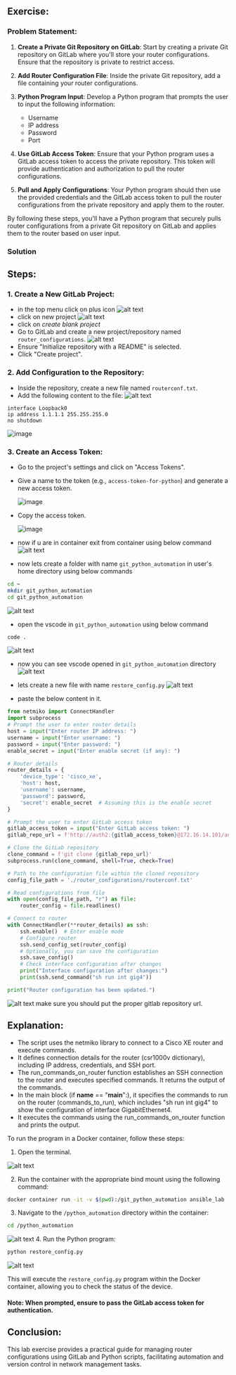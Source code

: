 ##  Exercise:
### Problem Statement:
1. **Create a Private Git Repository on GitLab**: Start by creating a private Git repository on GitLab where you'll store your router configurations. Ensure that the repository is private to restrict access.

2. **Add Router Configuration File**: Inside the private Git repository, add a file containing your router configurations.

3. **Python Program Input**: Develop a Python program that prompts the user to input the following information:
   - Username
   - IP address
   - Password
   - Port

4. **Use GitLab Access Token**: Ensure that your Python program uses a GitLab access token to access the private repository. This token will provide authentication and authorization to pull the router configurations.

5. **Pull and Apply Configurations**: Your Python program should then use the provided credentials and the GitLab access token to pull the router configurations from the private repository and apply them to the router.

By following these steps, you'll have a Python program that securely pulls router configurations from a private Git repository on GitLab and applies them to the router based on user input.

### Solution
## Steps:

### 1. Create a New GitLab Project:
- in the top menu click on plus icon
![alt text](image.png)
- click on new project
![alt text](image-1.png)
- click on *create blank project*
- Go to GitLab and create a new project/repository named `router_configurations`.
![alt text](image-2.png)
- Ensure "Initialize repository with a README" is selected.
- Click "Create project".

### 2. Add Configuration to the Repository:

- Inside the repository, create a new file named `routerconf.txt`.
- Add the following content to the file:
![alt text](image-3.png)

```
interface Loopback0
ip address 1.1.1.1 255.255.255.0
no shutdown
```
  ![image](https://github.com/Onemind-Services-LLC/naf/assets/132569101/4efebc68-3c66-4b4f-b9da-0ce86f0e6903)


### 3. Create an Access Token:

- Go to the project's settings and click on "Access Tokens".
- Give a name to the token (e.g., `access-token-for-python`) and generate a new access token.

  ![image](https://github.com/Onemind-Services-LLC/naf/assets/132569101/d9ded552-6e91-4728-a52d-3e9b974c2645)

- Copy the access token.

  ![image](https://github.com/Onemind-Services-LLC/naf/assets/132569101/a7899266-15d2-4bb1-b856-7cea00faf978)

- now if u are in container exit from container using below command
![alt text](image-4.png)
- now lets create a folder with name `git_python_automation` in user's home directory using below commands
```sh
cd ~
mkdir git_python_automation
cd git_python_automation
```
![alt text](image-5.png)

- open the vscode in `git_python_automation` using below command
```sh
code .
```
![alt text](image-6.png)
- now you can see vscode opened in `git_python_automation` directory
![alt text](image-7.png)

- lets create a new file with name `restore_config.py`
![alt text](image-8.png)
- paste the below content in it.
```python
from netmiko import ConnectHandler
import subprocess
# Prompt the user to enter router details
host = input("Enter router IP address: ")
username = input("Enter username: ")
password = input("Enter password: ")
enable_secret = input("Enter enable secret (if any): ")

# Router details
router_details = {
    'device_type': 'cisco_xe',
    'host': host,
    'username': username,
    'password': password,
    'secret': enable_secret  # Assuming this is the enable secret
}

# Prompt the user to enter GitLab access token
gitlab_access_token = input("Enter GitLab access token: ")
gitlab_repo_url = f'http://auth2:{gitlab_access_token}@172.16.14.101/ansible/router_configurations.git'

# Clone the GitLab repository
clone_command = f'git clone {gitlab_repo_url}'
subprocess.run(clone_command, shell=True, check=True)

# Path to the configuration file within the cloned repository
config_file_path = './router_configurations/routerconf.txt'

# Read configurations from file
with open(config_file_path, "r") as file:
    router_config = file.readlines()

# Connect to router
with ConnectHandler(**router_details) as ssh:
    ssh.enable()  # Enter enable mode
    # Configure router
    ssh.send_config_set(router_config)
    # Optionally, you can save the configuration
    ssh.save_config()
    # Check interface configuration after changes
    print("Interface configuration after changes:")
    print(ssh.send_command("sh run int gig4"))

print("Router configuration has been updated.")
```
![alt text](image-9.png)
make sure you should put the proper gitlab repository url.
## Explanation:

  - The script uses the netmiko library to connect to a Cisco XE router and execute commands.
  - It defines connection details for the router (csr1000v dictionary), including IP address, credentials, and SSH port.
  - The run_commands_on_router function establishes an SSH connection to the router and executes specified commands. It returns the output of the commands.
  - In the main block (if __name__ == "__main__":), it specifies the commands to run on the router (commands_to_run), which includes "sh run int gig4" to show the configuration of interface GigabitEthernet4.
  - It executes the commands using the run_commands_on_router function and prints the output.


To run the program in a Docker container, follow these steps:

1. Open the terminal.

![alt text](image-10.png)

2. Run the container with the appropriate bind mount using the following command:

```sh
docker container run -it -v $(pwd):/git_python_automation ansible_lab
```
3. Navigate to the `/python_automation` directory within the container:
```sh
cd /python_automation
```
![alt text](image-11.png)
4. Run the Python program:

```sh
python restore_config.py
```

![alt text](image-12.png)

This will execute the `restore_config.py` program within the Docker container, allowing you to check the status of the device.

#### Note: When prompted, ensure to pass the GitLab access token for authentication.

## Conclusion:

This lab exercise provides a practical guide for managing router configurations using GitLab and Python scripts, facilitating automation and version control in network management tasks.
